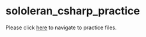 # sololeran_csharp_practice

Please click [here](https://github.com/99004510-Himmat/sololeran_csharp_practice/tree/master/sololeran_csharp_practice/practice_programs) to navigate to practice files.
